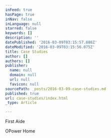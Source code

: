```yaml
---
inFeed: true
hasPage: true
inNav: false
inLanguage: null
starred: false
keywords: []
description: ''
datePublished: '2016-03-09T03:15:57.888Z'
dateModified: '2016-03-09T03:15:56.075Z'
title: Case Studies
author: []
authors: []
publisher:
  name: null
  domain: null
  url: null
  favicon: null
sourcePath: _posts/2016-03-09-case-studies.md
published: true
url: case-studies/index.html
_type: Article

---
```

First Aide

OPower Home